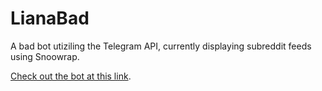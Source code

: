 # LianaBad

A bad bot utiziling the Telegram API, currently displaying subreddit feeds using Snoowrap.

[Check out the bot at this link](https://t.me/lianabadbot).